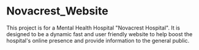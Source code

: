 # Novacrest_Website
This project is for a Mental Health Hospital "Novacrest Hospital". It is designed to be a dynamic fast and user friendly website to help  boost the hospital's online presence and provide information to the general public. 
